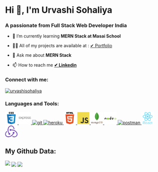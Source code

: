 <h1 >Hi 👋, I'm Urvashi Sohaliya</h1>
<h3 >A passionate from Full Stack Web Developer India</h3>

- 🌱 I’m currently learning **MERN Stack at Masai School**

- 👨‍💻 All of my projects are available at :  <a href="https://urvashisohaliya2511.github.io/">✔ Portfolio</a>

- 💬 Ask me about **MERN Stack**

- 📫 How to reach me **<a href = "https://www.linkedin.com/in/urvashi-sohaliya-012919235/">✔ Linkedin</a>**

<h3 align="left">Connect with me:</h3>
<p align="left">
 
<a href="https://twitter.com/urvashisohaliya" target="blank"><img align="center" src="https://raw.githubusercontent.com/rahuldkjain/github-profile-readme-generator/master/src/images/icons/Social/twitter.svg" alt="urvashisohaliya" height="30" width="40" /></a>
</p>

<h3 align="left">Languages and Tools:</h3>
<p align="left"> <a href="https://www.w3schools.com/css/" target="_blank" rel="noreferrer"> <img src="https://raw.githubusercontent.com/devicons/devicon/master/icons/css3/css3-original-wordmark.svg" alt="css3" width="40" height="40"/> </a> <a href="https://expressjs.com" target="_blank" rel="noreferrer"> <img src="https://raw.githubusercontent.com/devicons/devicon/master/icons/express/express-original-wordmark.svg" alt="express" width="40" height="40"/> </a> <a href="https://git-scm.com/" target="_blank" rel="noreferrer"> <img src="https://www.vectorlogo.zone/logos/git-scm/git-scm-icon.svg" alt="git" width="40" height="40"/> </a> <a href="https://heroku.com" target="_blank" rel="noreferrer"> <img src="https://www.vectorlogo.zone/logos/heroku/heroku-icon.svg" alt="heroku" width="40" height="40"/> </a> <a href="https://www.w3.org/html/" target="_blank" rel="noreferrer"> <img src="https://raw.githubusercontent.com/devicons/devicon/master/icons/html5/html5-original-wordmark.svg" alt="html5" width="40" height="40"/> </a> <a href="https://developer.mozilla.org/en-US/docs/Web/JavaScript" target="_blank" rel="noreferrer"> <img src="https://raw.githubusercontent.com/devicons/devicon/master/icons/javascript/javascript-original.svg" alt="javascript" width="40" height="40"/> </a> <a href="https://www.mongodb.com/" target="_blank" rel="noreferrer"> <img src="https://raw.githubusercontent.com/devicons/devicon/master/icons/mongodb/mongodb-original-wordmark.svg" alt="mongodb" width="40" height="40"/> </a> <a href="https://nodejs.org" target="_blank" rel="noreferrer"> <img src="https://raw.githubusercontent.com/devicons/devicon/master/icons/nodejs/nodejs-original-wordmark.svg" alt="nodejs" width="40" height="40"/> </a> <a href="https://postman.com" target="_blank" rel="noreferrer"> <img src="https://www.vectorlogo.zone/logos/getpostman/getpostman-icon.svg" alt="postman" width="40" height="40"/> </a> <a href="https://reactjs.org/" target="_blank" rel="noreferrer"> <img src="https://raw.githubusercontent.com/devicons/devicon/master/icons/react/react-original-wordmark.svg" alt="react" width="40" height="40"/> </a> <a href="https://redux.js.org" target="_blank" rel="noreferrer"> <img src="https://raw.githubusercontent.com/devicons/devicon/master/icons/redux/redux-original.svg" alt="redux" width="40" height="40"/> </a> <a href="https://vuejs.org/" target="_blank" rel="noreferrer"> </a> </p>

## My Github Data:

<img src="https://github-readme-stats.vercel.app/api?username=urvashisohaliya2511&show_icons=true&theme=dracula" width="400">

  <img align="center" src="https://github-readme-stats.vercel.app/api/top-langs/?username=urvashisohaliya2511&layout=compact&theme=dracula" width="400"/>

  <img align="center" src="https://github-readme-streak-stats.herokuapp.com?user=urvashisohaliya2511&theme=dracula" width="400" />
  

